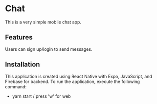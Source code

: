# Chat
This is a very simple mobile chat app.

## Features
Users can sign up/login to send messages.

## Installation
This application is created using React Native with Expo, JavaScript, and Firebase for backend. To run the application, execute the following command:

- yarn start / press 'w' for web
